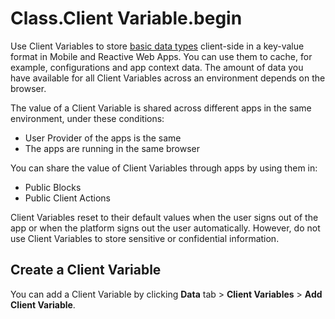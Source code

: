 # Class.Client Variable.begin

Use Client Variables to store [basic data types](https://github.com/danielmarquespt/docs-product/tree/e7ea3f444d5129dab245c69ab72ae091554bc4fb/src/ref/data/data-types/available-data-types.md%3E) client-side in a key-value format in Mobile and Reactive Web Apps. You can use them to cache, for example, configurations and app context data. The amount of data you have available for all Client Variables across an environment depends on the browser.

The value of a Client Variable is shared across different apps in the same environment, under these conditions:

* User Provider of the apps is the same
* The apps are running in the same browser

You can share the value of Client Variables through apps by using them in:

* Public Blocks
* Public Client Actions

Client Variables reset to their default values when the user signs out of the app or when the platform signs out the user automatically. However, do not use Client Variables to store sensitive or confidential information.

## Create a Client Variable

You can add a Client Variable by clicking **Data** tab &gt; **Client Variables** &gt; **Add Client Variable**.

